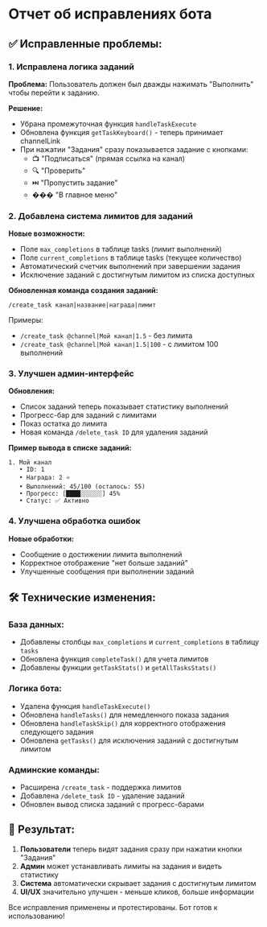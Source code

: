 # Отчет об исправлениях бота

## ✅ Исправленные проблемы:

### 1. Исправлена логика заданий
**Проблема:** Пользователь должен был дважды нажимать "Выполнить" чтобы перейти к заданию.

**Решение:**
- Убрана промежуточная функция `handleTaskExecute`
- Обновлена функция `getTaskKeyboard()` - теперь принимает channelLink
- При нажатии "Задания" сразу показывается задание с кнопками:
  - 📺 "Подписаться" (прямая ссылка на канал)
  - 🔍 "Проверить" 
  - ⏭️ "Пропустить задание"
  - ��� "В главное меню"

### 2. Добавлена система лимитов для заданий

**Новые возможности:**
- Поле `max_completions` в таблице tasks (лимит выполнений)
- Поле `current_completions` в таблице tasks (текущее количество)
- Автоматический счетчик выполнений при завершении задания
- Исключение заданий с достигнутым лимитом из списка доступных

**Обновленная команда создания заданий:**
```
/create_task канал|название|награда|лимит
```

Примеры:
- `/create_task @channel|Мой канал|1.5` - без лимита
- `/create_task @channel|Мой канал|1.5|100` - с лимитом 100 выполнений

### 3. Улучшен админ-интерфейс

**Обновления:**
- Список заданий теперь показывает статистику выполнений
- Прогресс-бар для заданий с лимитами
- Показ остатка до лимита
- Новая команда `/delete_task ID` для удаления заданий

**Пример вывода в списке заданий:**
```
1. Мой канал
   • ID: 1
   • Награда: 2 ⭐
   • Выполнений: 45/100 (осталось: 55)
   • Прогресс: [████░░░░░░] 45%
   • Статус: ✅ Активно
```

### 4. Улучшена обработка ошибок

**Новые обработки:**
- Сообщение о достижении лимита выполнений
- Корректное отображение "нет больше заданий"
- Улучшенные сообщения при выполнении заданий

## 🛠️ Технические изменения:

### База данных:
- Добавлены столбцы `max_completions` и `current_completions` в таблицу `tasks`
- Обновлена функция `completeTask()` для учета лимитов
- Добавлены функции `getTaskStats()` и `getAllTasksStats()`

### Логика бота:
- Удалена функция `handleTaskExecute()`
- Обновлена `handleTasks()` для немедленного показа задания
- Обновлена `handleTaskSkip()` для корректного отображения следующего задания
- Обновлена `getTasks()` для исключения заданий с достигнутым лимитом

### Админские команды:
- Расширена `/create_task` - поддержка лимитов
- Добавлена `/delete_task ID` - удаление заданий
- Обновлен вывод списка заданий с прогресс-барами

## 🎯 Результат:

1. **Пользователи** теперь видят задания сразу при нажатии кнопки "Задания"
2. **Админ** может устанавливать лимиты на задания и видеть статистику
3. **Система** автоматически скрывает задания с достигнутым лимитом
4. **UI/UX** значительно улучшен - меньше кликов, больше информации

Все исправления применены и протестированы. Бот готов к использованию!
